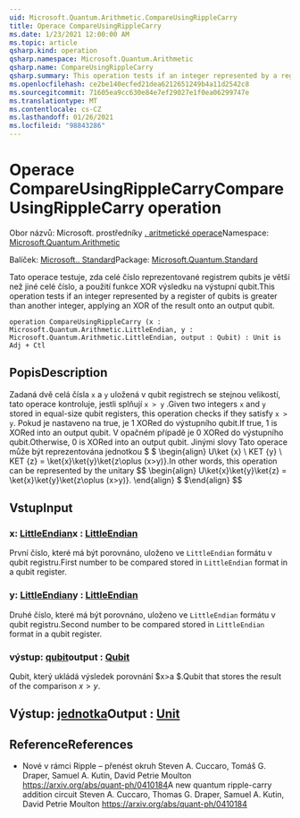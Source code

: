 ```yaml
---
uid: Microsoft.Quantum.Arithmetic.CompareUsingRippleCarry
title: Operace CompareUsingRippleCarry
ms.date: 1/23/2021 12:00:00 AM
ms.topic: article
qsharp.kind: operation
qsharp.namespace: Microsoft.Quantum.Arithmetic
qsharp.name: CompareUsingRippleCarry
qsharp.summary: This operation tests if an integer represented by a register of qubits is greater than another integer, applying an XOR of the result onto an output qubit.
ms.openlocfilehash: ce2be140ecfed21dea6212651249b4a11d2542c8
ms.sourcegitcommit: 71605ea9cc630e84e7ef29027e1f0ea06299747e
ms.translationtype: MT
ms.contentlocale: cs-CZ
ms.lasthandoff: 01/26/2021
ms.locfileid: "98843286"
---
```

# <a name="compareusingripplecarry-operation"></a><span data-ttu-id="bcf1e-102">Operace CompareUsingRippleCarry</span><span class="sxs-lookup"><span data-stu-id="bcf1e-102">CompareUsingRippleCarry operation</span></span>

<span data-ttu-id="bcf1e-103">Obor názvů: Microsoft. prostředníky [. aritmetické operace](xref:Microsoft.Quantum.Arithmetic)</span><span class="sxs-lookup"><span data-stu-id="bcf1e-103">Namespace: [Microsoft.Quantum.Arithmetic](xref:Microsoft.Quantum.Arithmetic)</span></span>

<span data-ttu-id="bcf1e-104">Balíček: [Microsoft.. Standard](https://nuget.org/packages/Microsoft.Quantum.Standard)</span><span class="sxs-lookup"><span data-stu-id="bcf1e-104">Package: [Microsoft.Quantum.Standard](https://nuget.org/packages/Microsoft.Quantum.Standard)</span></span>


<span data-ttu-id="bcf1e-105">Tato operace testuje, zda celé číslo reprezentované registrem qubits je větší než jiné celé číslo, a použití funkce XOR výsledku na výstupní qubit.</span><span class="sxs-lookup"><span data-stu-id="bcf1e-105">This operation tests if an integer represented by a register of qubits is greater than another integer, applying an XOR of the result onto an output qubit.</span></span>

```qsharp
operation CompareUsingRippleCarry (x : Microsoft.Quantum.Arithmetic.LittleEndian, y : Microsoft.Quantum.Arithmetic.LittleEndian, output : Qubit) : Unit is Adj + Ctl
```


## <a name="description"></a><span data-ttu-id="bcf1e-106">Popis</span><span class="sxs-lookup"><span data-stu-id="bcf1e-106">Description</span></span>

<span data-ttu-id="bcf1e-107">Zadaná dvě celá čísla `x` a `y` uložená v qubit registrech se stejnou velikostí, tato operace kontroluje, jestli splňují `x > y` .</span><span class="sxs-lookup"><span data-stu-id="bcf1e-107">Given two integers `x` and `y` stored in equal-size qubit registers, this operation checks if they satisfy `x > y`.</span></span> <span data-ttu-id="bcf1e-108">Pokud je nastaveno na true, je 1 XORed do výstupního qubit.</span><span class="sxs-lookup"><span data-stu-id="bcf1e-108">If true, 1 is XORed into an output qubit.</span></span> <span data-ttu-id="bcf1e-109">V opačném případě je 0 XORed do výstupního qubit.</span><span class="sxs-lookup"><span data-stu-id="bcf1e-109">Otherwise, 0 is XORed into an output qubit.</span></span>
<span data-ttu-id="bcf1e-110">Jinými slovy Tato operace může být reprezentována jednotkou $ $ \begin{align} U\ket {x} \ KET {y} \ KET {z} = \ket{x}\ket{y}\ket{z\oplus (x>y)}.</span><span class="sxs-lookup"><span data-stu-id="bcf1e-110">In other words, this operation can be represented by the unitary $$ \begin{align} U\ket{x}\ket{y}\ket{z} = \ket{x}\ket{y}\ket{z\oplus (x>y)}.</span></span>
<span data-ttu-id="bcf1e-111">\end{align} $ $</span><span class="sxs-lookup"><span data-stu-id="bcf1e-111">\end{align} $$</span></span>

## <a name="input"></a><span data-ttu-id="bcf1e-112">Vstup</span><span class="sxs-lookup"><span data-stu-id="bcf1e-112">Input</span></span>

### <a name="x--littleendian"></a><span data-ttu-id="bcf1e-113">x: [LittleEndian](xref:Microsoft.Quantum.Arithmetic.LittleEndian)</span><span class="sxs-lookup"><span data-stu-id="bcf1e-113">x : [LittleEndian](xref:Microsoft.Quantum.Arithmetic.LittleEndian)</span></span>

<span data-ttu-id="bcf1e-114">První číslo, které má být porovnáno, uloženo ve `LittleEndian` formátu v qubit registru.</span><span class="sxs-lookup"><span data-stu-id="bcf1e-114">First number to be compared stored in `LittleEndian` format in a qubit register.</span></span>


### <a name="y--littleendian"></a><span data-ttu-id="bcf1e-115">y: [LittleEndian](xref:Microsoft.Quantum.Arithmetic.LittleEndian)</span><span class="sxs-lookup"><span data-stu-id="bcf1e-115">y : [LittleEndian](xref:Microsoft.Quantum.Arithmetic.LittleEndian)</span></span>

<span data-ttu-id="bcf1e-116">Druhé číslo, které má být porovnáno, uloženo ve `LittleEndian` formátu v qubit registru.</span><span class="sxs-lookup"><span data-stu-id="bcf1e-116">Second number to be compared stored in `LittleEndian` format in a qubit register.</span></span>


### <a name="output--qubit"></a><span data-ttu-id="bcf1e-117">výstup: [qubit](xref:microsoft.quantum.lang-ref.qubit)</span><span class="sxs-lookup"><span data-stu-id="bcf1e-117">output : [Qubit](xref:microsoft.quantum.lang-ref.qubit)</span></span>

<span data-ttu-id="bcf1e-118">Qubit, který ukládá výsledek porovnání $x>a $.</span><span class="sxs-lookup"><span data-stu-id="bcf1e-118">Qubit that stores the result of the comparison $x>y$.</span></span>



## <a name="output--unit"></a><span data-ttu-id="bcf1e-119">Výstup: [jednotka](xref:microsoft.quantum.lang-ref.unit)</span><span class="sxs-lookup"><span data-stu-id="bcf1e-119">Output : [Unit](xref:microsoft.quantum.lang-ref.unit)</span></span>



## <a name="references"></a><span data-ttu-id="bcf1e-120">Reference</span><span class="sxs-lookup"><span data-stu-id="bcf1e-120">References</span></span>

- <span data-ttu-id="bcf1e-121">Nové v rámci Ripple – přenést okruh Steven A. Cuccaro, Tomáš G. Draper, Samuel A. Kutin, David Petrie Moulton https://arxiv.org/abs/quant-ph/0410184</span><span class="sxs-lookup"><span data-stu-id="bcf1e-121">A new quantum ripple-carry addition circuit Steven A. Cuccaro, Thomas G. Draper, Samuel A. Kutin, David Petrie Moulton https://arxiv.org/abs/quant-ph/0410184</span></span>